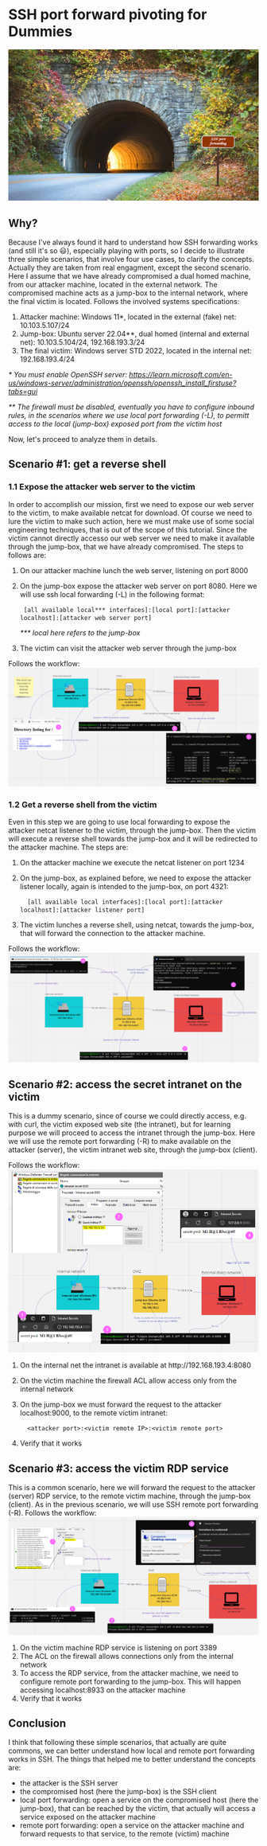 # SSH port forward pivoting for Dummies
![SSH Tunnel](banner.png)

## Why?
Because I've always found it hard to understand how SSH forwarding works (and still it's so 😃), especially playing with ports, so I decide to illustrate three simple scenarios, that involve four use cases, to clarify the concepts. Actually they are taken from real engagment, except the second scenario. Here I assume that we have already compromised a dual homed machine, from our attacker machine, located in the external network. The compromised machine acts as a jump-box to the internal network, where the final victim is located. Follows the involved systems specifications:
1. Attacker machine: Windows 11*, located in the external (fake) net: 10.103.5.107/24
1. Jump-box: Ubuntu server 22.04**, dual homed (internal and external net): 10.103.5.104/24, 192.168.193.3/24
1. The final victim: Windows server STD 2022, located in the internal net: 192.168.193.4/24

<i>* You must enable OpenSSH server: https://learn.microsoft.com/en-us/windows-server/administration/openssh/openssh_install_firstuse?tabs=gui

** The firewall must be disabled, eventually you have to configure inbound rules, in the scenarios where we use local port forwarding (-L), to permitt access to the local (jump-box) exposed port from the victim host</i>

Now, let's proceed to analyze them in details.

## Scenario #1: get a reverse shell
### 1.1 Expose the attacker web server to the victim
In order to accomplish our mission, first we need to expose our web server to the victim, to make available netcat for download. Of course we need to lure the victim to make such action, here we must make use of some social engineering techniques, that is out of the scope of this tutorial.
Since the victim cannot directly accesso our web server we need to make it available through the jump-box, that we have already compromised. The steps to follows are:

1. On our attacker machine lunch the web server, listening on port 8000
2. On the jump-box expose the attacker web server on port 8080. Here we will use ssh local forwarding (-L) in the following format: 

        [all available local*** interfaces]:[local port]:[attacker localhost]:[attacker web server port]
    <i>*** local here refers to the jump-box</i>

3. The victim can visit the attacker web server through the jump-box

Follows the workflow:
![SSH Tunnel](uc01.png)

### 1.2 Get a reverse shell from the victim
Even in this step we are going to use local forwarding to expose the attacker netcat listener to the victim, through the jump-box. Then the victim will execute a reverse shell towards the jump-box and it will be redirected to the attacker machine. The steps are:

1. On the attacker machine we execute the netcat listener on port 1234
2. On the jump-box, as explained before, we need to expose the attacker listener locally, again is intended to the jump-box, on port 4321:

         [all available local interfaces]:[local port]:[attacker localhost]:[attacker listener port]
3. The victim lunches a reverse shell, using netcat, towards the jump-box, that will forward the connection to the attacker machine.

Follows the workflow:
![SSH Tunnel](uc02.png)

## Scenario #2: access the secret intranet on the victim
This is a dummy scenario, since of course we could directly access, e.g. with curl, the victim exposed web site (the intranet), but for learning purpose we will proceed to access the intranet through the jump-box. Here we will use the remote port forwarding (-R) to make available on the attacker (server), the victim intranet web site, through the jump-box (client). 

Follows the workflow:
![SSH Tunnel](uc03.png) 

1. On the internal net the intranet is available at ht<span>tp://192.168.193.4:8080</span> 
2. On the victim machine the firewall ACL allow access only from the internal network
3. On the jump-box we must forward the request to the attacker localhost:9000, to the remote victim intranet:

         <attacker port>:<victim remote IP>:<victim remote port>

4. Verify that it works

## Scenario #3: access the victim RDP service
This is a common  scenario, here we will forward the request to the attacker (server) RDP service, to the remote victim machine, through the jump-box (client). As in the previous scenario, we will use SSH remote port forwarding (-R). Follows the workflow:
![SSH Tunnel](uc04.png)

1. On the victim machine RDP service is listening on port 3389
2. The ACL on the firewall allows connections only from the internal network
3. To access the RDP service, from the attacker machine, we need to configure remote port forwarding to the jump-box. This will happen accessing localhost:8933 on the attacker machine
4. Verify that it works

## Conclusion
I think that following these simple scenarios, that actually are quite commons, we can better understand how local and remote port forwarding works in SSH. The things that helped me to better understand the concepts are:

* the attacker is the SSH server
* the compromised host (here the jump-box) is the SSH client
* local port forwarding: open a service on the compromised host (here the jump-box), that can be reached by the victim, that actually will access a service exposed on the attacker machine
* remote port forwarding: open a service on the attacker machine and forward requests to that service, to the remote (victim) machine
